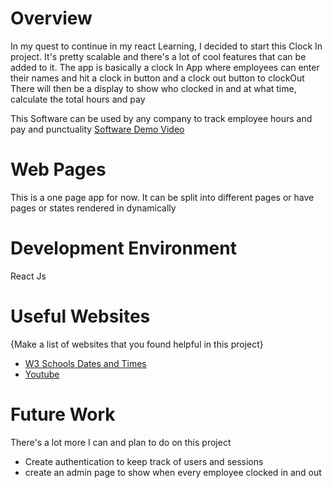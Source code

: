 # Overview

In my quest to continue in my react Learning, I decided to start this Clock In project. It's pretty scalable and there's a lot of cool features that can be added to it.
The app is basically a clock In App where employees can enter their names and hit a clock in button and a clock out button to clockOut
There will then be a display to show who clocked in and at what time, calculate the total hours and pay

This Software can be used by any company to track employee hours and pay and punctuality
[Software Demo Video](http://youtube.link.goes.here)

# Web Pages

This is a one page app for now. It can be split into different pages or have pages or states rendered in dynamically

# Development Environment

React Js

# Useful Websites

{Make a list of websites that you found helpful in this project}

- [W3 Schools Dates and Times](https://www.w3schools.com/js/js_date_methods_set.asp)
- [Youtube](https://www.youtube.com/)

# Future Work

There's a lot more I can and plan to do on this project

- Create authentication to keep track of users and sessions
- create an admin page to show when every employee clocked in and out
